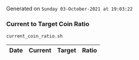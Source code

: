 Generated on `Sunday 03-October-2021 at 19:03:22`

### Current to Target Coin Ratio
`current_coin_ratio.sh`

Date|Current|Target|Ratio
---|---|---|---
